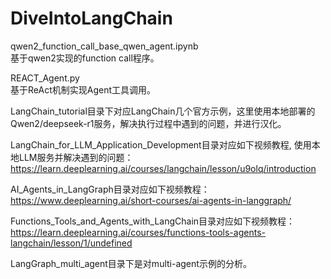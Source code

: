 # DiveIntoLangChain
  
qwen2_function_call_base_qwen_agent.ipynb  
基于qwen2实现的function call程序。  
  
REACT_Agent.py  
基于ReAct机制实现Agent工具调用。  
  
LangChain_tutorial目录下对应LangChain几个官方示例，这里使用本地部署的Qwen2/deepseek-r1服务，解决执行过程中遇到的问题，并进行汉化。  
  
LangChain_for_LLM_Application_Development目录对应如下视频教程, 使用本地LLM服务并解决遇到的问题：  
https://learn.deeplearning.ai/courses/langchain/lesson/u9olq/introduction  
    
AI_Agents_in_LangGraph目录对应如下视频教程：  
https://www.deeplearning.ai/short-courses/ai-agents-in-langgraph/  
  
Functions_Tools_and_Agents_with_LangChain目录对应如下视频教程：  
https://learn.deeplearning.ai/courses/functions-tools-agents-langchain/lesson/1/undefined  

LangGraph_multi_agent目录下是对multi-agent示例的分析。  
